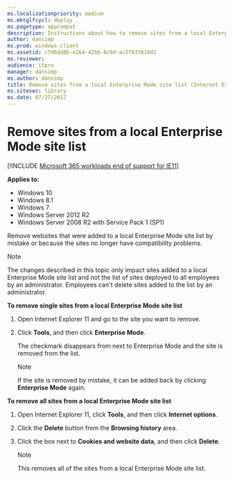 ```yaml
---
ms.localizationpriority: medium
ms.mktglfcycl: deploy
ms.pagetype: appcompat
description: Instructions about how to remove sites from a local Enterprise Mode site list.
author: dansimp
ms.prod: windows-client
ms.assetid: c7d6dd0b-e264-42bb-8c9d-ac2f837018d2
ms.reviewer: 
audience: itpro
manager: dansimp
ms.author: dansimp
title: Remove sites from a local Enterprise Mode site list (Internet Explorer 11 for IT Pros)
ms.sitesec: library
ms.date: 07/27/2017
---
```



# Remove sites from a local Enterprise Mode site list

[!INCLUDE [Microsoft 365 workloads end of support for IE11](../includes/microsoft-365-ie-end-of-support.md)]


**Applies to:**

-   Windows 10
-   Windows 8.1
-   Windows 7
-   Windows Server 2012 R2
-   Windows Server 2008 R2 with Service Pack 1 (SP1)

Remove websites that were added to a local Enterprise Mode site list by mistake or because the sites no longer have compatibility problems.

> [!NOTE]
> The changes described in this topic only impact sites added to a local Enterprise Mode site list and not the list of sites deployed to all employees by an administrator. Employees can't delete sites added to the list by an administrator.

**To remove single sites from a local Enterprise Mode site list**

1.  Open Internet Explorer 11 and go to the site you want to remove.

2.  Click **Tools**, and then click **Enterprise Mode**.

    The checkmark disappears from next to Enterprise Mode and the site is removed from the list.

    > [!NOTE]
    > If the site is removed by mistake, it can be added back by clicking **Enterprise Mode** again.

**To remove all sites from a local Enterprise Mode site list**

1.  Open Internet Explorer 11, click **Tools**, and then click **Internet options**.

2.  Click the **Delete** button from the **Browsing history** area.

3.  Click the box next to **Cookies and website data**, and then click **Delete**.

    > [!NOTE]
    > This removes all of the sites from a local Enterprise Mode site list.
